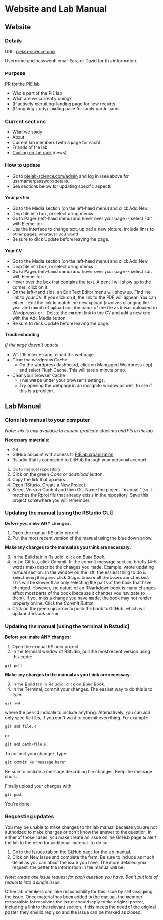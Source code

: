 # Website and Lab Manual

## Website

### Details

URL: [pielab-science.com](https://pielab-science.com)

Username and password: email Sara or David for this information.

### Purpose

PR for the PIE lab
 - Who's part of the PIE lab
 - What are we currently doing?
 - (If actively recruiting) landing page for new recuirts
 - (If ongoing study) landing page for study participants
 
### Current sections

- [What we study](https://pielab-science.com/research)
- About
- Current lab members (with a page for each)
- Friends of the lab
- [Cooling on the rack](https://pielab-science.com/blog/) (news)
 
### How to update
  - Go to [pielab-science.com/admin](https://pielab-science.com/admin) and log in (see above for username/password details)
  - See sections below for updating specific aspects

#### Your profile
 - Go to the Media section (on the left-hand menu) and click Add New
 - Drop file into box, or select using menus
 - Go to Pages (left-hand menu) and hover over your page -- select Edit with Elementor
 - Use the interface to change text, upload a new picture, include links to other pages, whatever you want!
 - Be sure to click Update before leaving the page.
  
#### Your CV
 - Go to the Media section (on the left-hand menu) and click Add New
 - Drop file into box, or select using menus
 - Go to Pages (left-hand menu) and hover over your page -- select Edit with Elementor
 - Hover over the box that contains the text. A pencil will show up in the corner; click on it.
 - On the left-hand side, an Edit Text Editor menu will show up. Find the link to your CV. If you click on it, the link to the PDF will appear. You can either
       - Edit the link to match the new upload (involves changing the year and month of upload and the name of the file as it was uploaded to Wordpress), or
       - Delete the current link to the CV and add a new one with the Add Media button.
 - Be sure to click Update before leaving the page.
 
#### Troubleshooting

*If the page doesn't update*

- Wait 15 minutes and reload the webpage. 
- Clear the wordpress Cache
     - On the wordpress dashboard, click on Mangaged Wordpress (top) and select Flush Cache. This will take a minute or so.
- Clear your browser Cache
     - This will be under your browser's settings. 
     - Try opening the webpage in an incognito window as well, to see if this is a problem.


## Lab Manual

### Clone lab manual to your computer

*Note: this is only available to current graduate students and PIs in the lab.*

**Necessary materials:**

- Git
- GitHub account with access to [PIElab organization](https://github.com/orgs/pie-lab) 
- Rstudio that is connected to GitHub through your personal account.

1. Go to [manual repository](https://github.com/pie-lab/manual). 
2. Click on the green *Clone or download* button. 
3. Copy the link that appears. 
4. Open RStudio. Create a New Project.
5. Select Version Control and then Git. Name the project ``manual'' (so it matches the Rproj file that already exists in the repository. Save this project somewhere you will remember.

### Updating the manual [using the RStudio GUI]

**Before you make ANY changes:**

1. Open the manual RStudio project. 
2. Pull the most recent version of the manual using the blue down arrow. 

**Make any changes to the manual as you think are necessary.**

3. In the Build tab in Rstudio, click on *Build Book*.
4. In the Git tab, click Commit. In the commit message section, briefly (4-5 words max) describe the changes you made. Example: wrote updating manual section. In the window on the left, the easiest thing to do is select everything and click *Stage*. Ensure all the boxes are checked. This will be slower than only selecting the parts of the book that have changed. However, the nature of an RMarkdown book is many changes affect most parts of the book (because it changes you navigate to them). If you miss a change you have made, the book may not render properly online. Click the *Commit Button*.
5. Click on the green up arrow to push the book to GitHub, which will update the book online.

### Updating the manual [using the terminal in Rstudio]

**Before you make ANY changes:**

1. Open the manual RStudio project. 
2. In the terminal window of RStudio, pull the most recent version using this code:


```git
git pull
```


**Make any changes to the manual as you think are necessary.**

3. In the Build tab in Rstudio, click on *Build Book*.
4. In the Terminal, commit your changes. The easiest way to do this is to type:


```git
git add .
```

where the period indicate to include anything. Alternatively, you can add only specific files, if you don't want to commit everything. For example:


```git
git add file.R
```
or:

```git
git add path/file.R
```
To commit your changes, type:

```git
git commit -m "message here"
```
Be sure to include a message describing the changes. Keep the message short.

Finally upload your changes with:

```git
git push
```
You're done!

### Requesting updates

You may be unable to make changes to the lab manual because you are not authorized to make changes or don't know the answer to the question. In either of those cases, you make create an issue on the GitHub page to alert the lab to the need for additional material. To do so:

1. Go to the [Issues tab](https://github.com/pie-lab/manual/issues) on the GitHub page for the lab manual.
2. Click on New Issue and complete the form. Be sure to include as much detail as you can about the issue you have. The more detailed your request, the better the information in the manual will be. 

*Note: create one issue request for each question you have. Don't put lots of requests into a single issue.*

Other lab members can take responsibility for this issue by self-assigning the issue. Once material has been added to the manual, the member responsible for resolving the issue should reply to the original poster, including a link to the relevant section. If this meets the need of the original poster, they should reply so and the issue can be marked as closed. 


